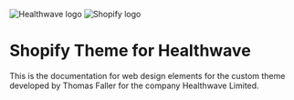 ![Healthwave logo]('./src/assets/logo.png') ![Shopify logo]('./src/assets/shopify-logo.png')

# Shopify Theme for Healthwave

This is the documentation for web design elements for the custom theme developed by Thomas Faller for the company Healthwave Limited.


